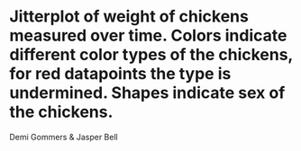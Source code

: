 # Jitterplot of weight of chickens measured over time. Colors indicate different color types of the chickens, for red datapoints the type is undermined. Shapes indicate sex of the chickens.  
Demi Gommers & Jasper Bell
